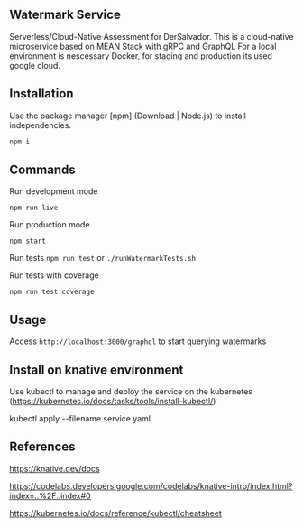 ## Watermark Service

Serverless/Cloud-Native Assessment for DerSalvador.
This is a cloud-native microservice based on MEAN Stack with gRPC and GraphQL
For a local environment is nescessary Docker, for staging and production its used google cloud.

## Installation

Use the package manager [npm] (Download | Node.js) to install independencies.

```bash
npm i
```

## Commands

Run development mode
```
npm run live
```

Run production mode
```
npm start
```

Run tests
```npm run test``` or ```./runWatermarkTests.sh```

Run tests with coverage
```
npm run test:coverage
```

## Usage
Access ```http://localhost:3000/graphql``` to start querying watermarks

## Install on knative environment

Use kubectl to manage and deploy the service on the kubernetes (https://kubernetes.io/docs/tasks/tools/install-kubectl/)

kubectl apply --filename service.yaml          


## References 

https://knative.dev/docs

https://codelabs.developers.google.com/codelabs/knative-intro/index.html?index=..%2F..index#0

https://kubernetes.io/docs/reference/kubectl/cheatsheet